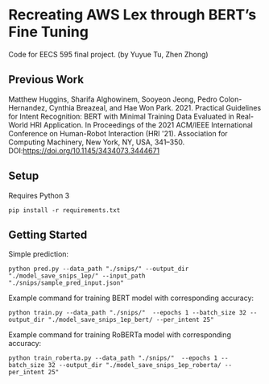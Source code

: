 # Recreating AWS Lex through BERT’s Fine Tuning

Code for EECS 595 final project. (by Yuyue Tu, Zhen Zhong)


## Previous Work

Matthew Huggins, Sharifa Alghowinem, Sooyeon Jeong, Pedro Colon-Hernandez, Cynthia Breazeal, and Hae Won Park. 2021. Practical Guidelines for Intent Recognition: BERT with Minimal Training Data Evaluated in Real-World HRI Application. In Proceedings of the 2021 ACM/IEEE International Conference on Human-Robot Interaction (HRI '21). Association for Computing Machinery, New York, NY, USA, 341–350. DOI:https://doi.org/10.1145/3434073.3444671

## Setup
Requires Python 3

`pip install -r requirements.txt`

## Getting Started

Simple prediction:

`python pred.py --data_path "./snips/" --output_dir "./model_save_snips_1ep/" --input_path "./snips/sample_pred_input.json"`

Example command for training BERT model with corresponding accuracy:

`python train.py --data_path "./snips/"  --epochs 1 --batch_size 32 --output_dir "./model_save_snips_1ep_bert/ --per_intent 25"`

Example command for training RoBERTa model with corresponding accuracy:

`python train_roberta.py --data_path "./snips/"  --epochs 1 --batch_size 32 --output_dir "./model_save_snips_1ep_roberta/ --per_intent 25"`
